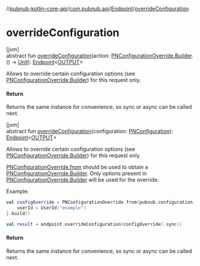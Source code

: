 //[pubnub-kotlin-core-api](../../../index.md)/[com.pubnub.api](../index.md)/[Endpoint](index.md)/[overrideConfiguration](override-configuration.md)

# overrideConfiguration

[jvm]\
abstract fun [overrideConfiguration](override-configuration.md)(action: [PNConfigurationOverride.Builder](../../com.pubnub.api.v2/-p-n-configuration-override/-builder/index.md).() -&gt; [Unit](https://kotlinlang.org/api/latest/jvm/stdlib/kotlin/-unit/index.html)): [Endpoint](index.md)&lt;[OUTPUT](index.md)&gt;

Allows to override certain configuration options (see [PNConfigurationOverride.Builder](../../com.pubnub.api.v2/-p-n-configuration-override/-builder/index.md)) for this request only.

#### Return

Returns the same instance for convenience, so sync or async can be called next.

[jvm]\
abstract fun [overrideConfiguration](override-configuration.md)(configuration: [PNConfiguration](../../com.pubnub.api.v2/-p-n-configuration/index.md)): [Endpoint](index.md)&lt;[OUTPUT](index.md)&gt;

Allows to override certain configuration options (see [PNConfigurationOverride.Builder](../../com.pubnub.api.v2/-p-n-configuration-override/-builder/index.md)) for this request only.

[PNConfigurationOverride.from](../../com.pubnub.api.v2/-p-n-configuration-override/-companion/from.md) should be used to obtain a [PNConfigurationOverride.Builder](../../com.pubnub.api.v2/-p-n-configuration-override/-builder/index.md). Only options present in [PNConfigurationOverride.Builder](../../com.pubnub.api.v2/-p-n-configuration-override/-builder/index.md) will be used for the override.

Example:

```kotlin
val configOverride = PNConfigurationOverride.from(pubnub.configuration).apply {
    userId = UserId("example")
}.build()

val result = endpoint.overrideConfiguration(configOverride).sync()
```

#### Return

Returns the same instance for convenience, so sync or async can be called next.

